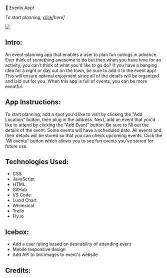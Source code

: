  📅 Events App! 


_To start planning, [click](https://events-application.fly.dev/)[here]_



![](assets/ScreenShot.png)



## Intro:

An event-planning app that enables a user to plan fun outings in advance. Ever think of something awesome to do but then when you have time for an activity, you can't think of what you'd like to go do? If you have a banging idea for a night or day out on the town, be sure to add it to the event app! This will ensure optimal enjoyment since all of the details will be organized and laid out for you. When this app is full of events, you can be more eventful. 


## App Instructions:

To start planning, add a spot you'd like to visit by clicking the "Add Location" button, then plug in the address. Next, add an event that you'd like to attend by clicking the "Add Event" button. Be sure to fill out the details of the event. Some events will have a scheduled date. All events and their details will be stored so that you can check upcoming events. Click the "All events" button which allows you to see fun events you've stored for future use.




## Technologies Used:

- CSS 
- JavaScript
- HTML
- GitHub
- VS Code
- Lucid Chart
- Whimsical
- Trello
- Fly.io


## Icebox:
- Add a user rating based on desirability of attending event
- Mobile responsive design
- Add API to link images to event's website



## Credits: